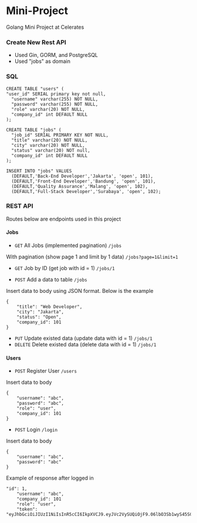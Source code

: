 # Mini-Project
Golang Mini Project at Celerates

### Create New Rest API
- Used Gin, GORM, and PostgreSQL
- Used "jobs" as domain

### SQL
```
CREATE TABLE "users" (
"user_id" SERIAL primary key not null,
  "username" varchar(255) NOT NULL,
  "password" varchar(255) NOT NULL,
  "role" varchar(20) NOT NULL,
  "company_id" int DEFAULT NULL
);

CREATE TABLE "jobs" (
  "job_id" SERIAL PRIMARY KEY NOT NULL,
  "title" varchar(20) NOT NULL,
  "city" varchar(20) NOT NULL,
  "status" varchar(20) NOT null,
  "company_id" int DEFAULT NULL
);

INSERT INTO "jobs" VALUES
  (DEFAULT,'Back-End Developer','Jakarta', 'open', 101),
  (DEFAULT,'Front-End Developer','Bandung', 'open', 101),
  (DEFAULT,'Quality Assurance','Malang', 'open', 102),
  (DEFAULT,'Full-Stack Developer','Surabaya', 'open', 102);
```

### REST API
Routes below are endpoints used in this project

#### Jobs

- `GET` All Jobs (implemented pagination) `/jobs`

With pagination (show page 1 and limit by 1 data) `/jobs?page=1&limit=1`

- `GET` Job by ID (get job with id = 1) `/jobs/1`

- `POST` Add a data to table `/jobs`

Insert data to body using JSON format. Below is the example
```
{
    "title": "Web Developer",
    "city": "Jakarta",
    "status": "Open",
    "company_id": 101
}
```
- `PUT` Update existed data (update data with id = 1) `/jobs/1`
- `DELETE` Delete existed data (delete data with id = 1) `/jobs/1`

#### Users
- `POST` Register User `/users`

Insert data to body
```
{
    "username": "abc",
    "password": "abc",
    "role": "user",
    "company_id": 101
}
```

- `POST` Login `/login`

Insert data to body
```
{
    "username": "abc",
    "password": "abc"
}
```

Example of response after logged in
```
"id": 1,
    "username": "abc",
    "company_id": 101
    "role": "user",
    "token": "eyJhbGciOiJIUzI1NiIsInR5cCI6IkpXVCJ9.eyJVc2VySUQiOjF9.06lbO3Sb1wyS45SCYsUxwrUyon5u6l1bnCbzwp83wbI"
```
